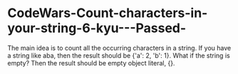 # CodeWars-Count-characters-in-your-string-6-kyu---Passed-
The main idea is to count all the occurring characters in a string. If you have a string like aba, then the result should be {'a': 2, 'b': 1}.  What if the string is empty? Then the result should be empty object literal, {}.
